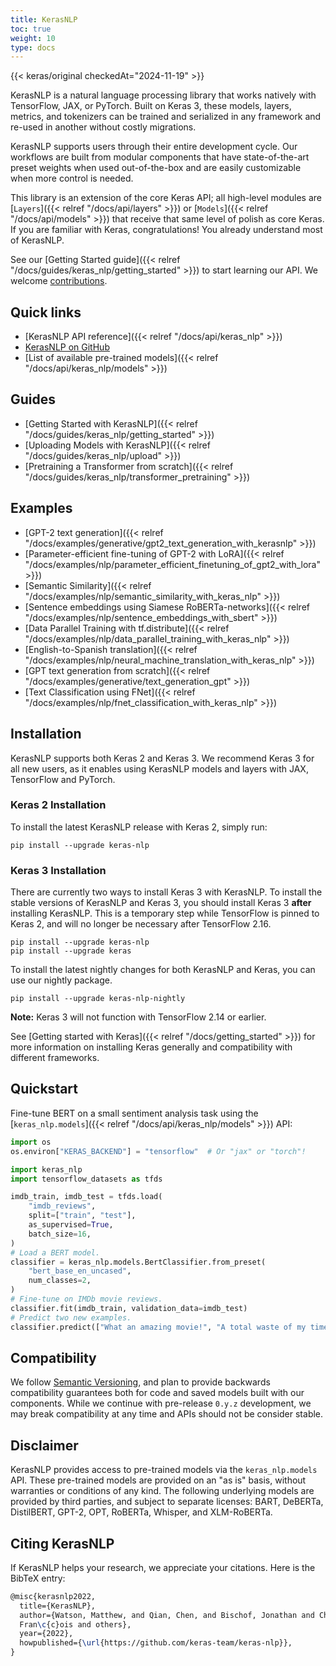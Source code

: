```yaml
---
title: KerasNLP
toc: true
weight: 10
type: docs
---
```


{{< keras/original checkedAt="2024-11-19" >}}

KerasNLP is a natural language processing library that works natively with TensorFlow, JAX, or PyTorch. Built on Keras 3, these models, layers, metrics, and tokenizers can be trained and serialized in any framework and re-used in another without costly migrations.

KerasNLP supports users through their entire development cycle. Our workflows are built from modular components that have state-of-the-art preset weights when used out-of-the-box and are easily customizable when more control is needed.

This library is an extension of the core Keras API; all high-level modules are [`Layers`]({{< relref "/docs/api/layers" >}}) or [`Models`]({{< relref "/docs/api/models" >}}) that receive that same level of polish as core Keras. If you are familiar with Keras, congratulations! You already understand most of KerasNLP.

See our [Getting Started guide]({{< relref "/docs/guides/keras_nlp/getting_started" >}}) to start learning our API. We welcome [contributions](https://github.com/keras-team/keras-nlp/blob/master/CONTRIBUTING.md).

## Quick links

- [KerasNLP API reference]({{< relref "/docs/api/keras_nlp" >}})
- [KerasNLP on GitHub](https://github.com/keras-team/keras-nlp)
- [List of available pre-trained models]({{< relref "/docs/api/keras_nlp/models" >}})

## Guides

- [Getting Started with KerasNLP]({{< relref "/docs/guides/keras_nlp/getting_started" >}})
- [Uploading Models with KerasNLP]({{< relref "/docs/guides/keras_nlp/upload" >}})
- [Pretraining a Transformer from scratch]({{< relref "/docs/guides/keras_nlp/transformer_pretraining" >}})

## Examples

- [GPT-2 text generation]({{< relref "/docs/examples/generative/gpt2_text_generation_with_kerasnlp" >}})
- [Parameter-efficient fine-tuning of GPT-2 with LoRA]({{< relref "/docs/examples/nlp/parameter_efficient_finetuning_of_gpt2_with_lora" >}})
- [Semantic Similarity]({{< relref "/docs/examples/nlp/semantic_similarity_with_keras_nlp" >}})
- [Sentence embeddings using Siamese RoBERTa-networks]({{< relref "/docs/examples/nlp/sentence_embeddings_with_sbert" >}})
- [Data Parallel Training with tf.distribute]({{< relref "/docs/examples/nlp/data_parallel_training_with_keras_nlp" >}})
- [English-to-Spanish translation]({{< relref "/docs/examples/nlp/neural_machine_translation_with_keras_nlp" >}})
- [GPT text generation from scratch]({{< relref "/docs/examples/generative/text_generation_gpt" >}})
- [Text Classification using FNet]({{< relref "/docs/examples/nlp/fnet_classification_with_keras_nlp" >}})

## Installation

KerasNLP supports both Keras 2 and Keras 3. We recommend Keras 3 for all new users, as it enables using KerasNLP models and layers with JAX, TensorFlow and PyTorch.

### Keras 2 Installation

To install the latest KerasNLP release with Keras 2, simply run:

```shell
pip install --upgrade keras-nlp
```

### Keras 3 Installation

There are currently two ways to install Keras 3 with KerasNLP. To install the stable versions of KerasNLP and Keras 3, you should install Keras 3 **after** installing KerasNLP. This is a temporary step while TensorFlow is pinned to Keras 2, and will no longer be necessary after TensorFlow 2.16.

```shell
pip install --upgrade keras-nlp
pip install --upgrade keras
```

To install the latest nightly changes for both KerasNLP and Keras, you can use our nightly package.

```shell
pip install --upgrade keras-nlp-nightly
```

**Note:** Keras 3 will not function with TensorFlow 2.14 or earlier.

See [Getting started with Keras]({{< relref "/docs/getting_started" >}}) for more information on installing Keras generally and compatibility with different frameworks.

## Quickstart

Fine-tune BERT on a small sentiment analysis task using the [`keras_nlp.models`]({{< relref "/docs/api/keras_nlp/models" >}}) API:

```python
import os
os.environ["KERAS_BACKEND"] = "tensorflow"  # Or "jax" or "torch"!

import keras_nlp
import tensorflow_datasets as tfds

imdb_train, imdb_test = tfds.load(
    "imdb_reviews",
    split=["train", "test"],
    as_supervised=True,
    batch_size=16,
)
# Load a BERT model.
classifier = keras_nlp.models.BertClassifier.from_preset(
    "bert_base_en_uncased",
    num_classes=2,
)
# Fine-tune on IMDb movie reviews.
classifier.fit(imdb_train, validation_data=imdb_test)
# Predict two new examples.
classifier.predict(["What an amazing movie!", "A total waste of my time."])
```

## Compatibility

We follow [Semantic Versioning](https://semver.org/), and plan to provide backwards compatibility guarantees both for code and saved models built with our components. While we continue with pre-release `0.y.z` development, we may break compatibility at any time and APIs should not be consider stable.

## Disclaimer

KerasNLP provides access to pre-trained models via the `keras_nlp.models` API. These pre-trained models are provided on an "as is" basis, without warranties or conditions of any kind. The following underlying models are provided by third parties, and subject to separate licenses: BART, DeBERTa, DistilBERT, GPT-2, OPT, RoBERTa, Whisper, and XLM-RoBERTa.

## Citing KerasNLP

If KerasNLP helps your research, we appreciate your citations. Here is the BibTeX entry:

```latex
@misc{kerasnlp2022,
  title={KerasNLP},
  author={Watson, Matthew, and Qian, Chen, and Bischof, Jonathan and Chollet,
  Fran\c{c}ois and others},
  year={2022},
  howpublished={\url{https://github.com/keras-team/keras-nlp}},
}
```
